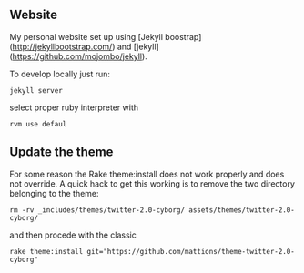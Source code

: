 ## Website

My personal website set up using [Jekyll boostrap] (http://jekyllbootstrap.com/) and [jekyll] 
(https://github.com/mojombo/jekyll).

To develop locally just run:

```jekyll server```

select proper ruby interpreter with 

```rvm use defaul```

## Update the theme

For some reason the Rake theme:install does not work properly and does not override.
A quick hack to get this working is to remove the two directory belonging to the theme:

```
rm -rv _includes/themes/twitter-2.0-cyborg/ assets/themes/twitter-2.0-cyborg/
```

and then procede with the classic 

```
rake theme:install git="https://github.com/mattions/theme-twitter-2.0-cyborg"
```

